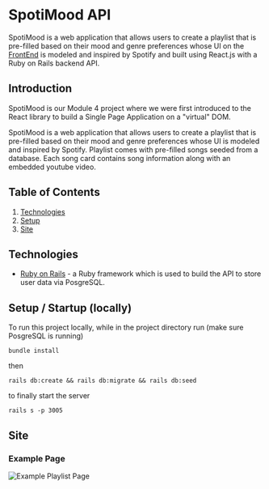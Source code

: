 # SpotiMood API
SpotiMood is a web application that allows users to create a playlist that is pre-filled based on their mood and genre preferences whose UI on the [FrontEnd](https://github.com/cStruong/spotimood_front) is modeled and inspired by Spotify and built using React.js with a Ruby on Rails backend API.

## Introduction
SpotiMood is our Module 4 project where we were first introduced to the React library to build a Single Page Application on a  "virtual" DOM. 

SpotiMood is a web application that allows users to create a playlist that is pre-filled based on their mood and genre preferences whose UI is modeled and inspired by Spotify. Playlist comes with pre-filled songs seeded from a database. Each song card contains song information along with an embedded youtube video.

## Table of Contents
1. [Technologies](#technologies)
2. [Setup](#setup)
3. [Site](#site)

## Technologies<a name="technologies"></a>
* [Ruby on Rails](https://rubyonrails.org/) - a Ruby framework which is used to build the API to store user data via PosgreSQL.

## Setup / Startup (locally) <a name="setup"></a>
To run this project locally, while in the project directory run (make sure PosgreSQL is running)
```
bundle install
```
then
```
rails db:create && rails db:migrate && rails db:seed
```
to finally start the server
 ```
rails s -p 3005
```

## Site <a name="site"></a>
### Example Page

![Example Playlist Page](./src/assets/spotimoodexampleAPI.png)
